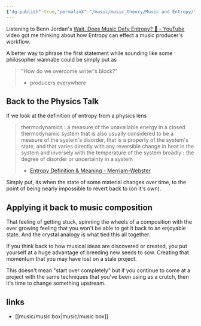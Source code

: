 ```yaml
---
{"dg-publish":true,"permalink":"/music/music_theory/Music and Entropy/","tags":["rant"]}
---
```


Listening to Benn Jordan's [Wait. Does Music Defy Entropy? 🤔 - YouTube](https://www.youtube.com/watch?v=gMfVhHxSfDA) video got me thinking about how Entropy can effect a music producer's workflow. 

A better way to phrase the first statement while sounding like some philosopher wannabe could be simply put as 

> "How do we overcome writer's block?"
> - producers everywhere

## Back to the Physics Talk

If we look at the definition of entropy from a physics lens

> thermodynamics **:** a measure of the unavailable energy in a closed thermodynamic system that is also usually considered to be a measure of the system's disorder, that is a property of the system's state, and that varies directly with any reversible change in heat in the system and inversely with the temperature of the system
> broadly **:** the degree of disorder or uncertainty in a system
> - [Entropy Definition & Meaning - Merriam-Webster](https://www.merriam-webster.com/dictionary/entropy)

Simply put, its when the state of some material changes over time, to the point of being nearly impossible to revert back to (on it's own).

## Applying it back to music composition

 That  feeling of getting stuck, spinning the wheels of a composition with the ever growing feeling that you won't be able to get it back to an enjoyable state. And the crystal analogy is what tied this all together. 

If you think back to how musical ideas are discovered or created, you put yourself at a huge advantage of breeding new seeds to sow. Creating that momentum that you may have lost on a stale project.

This doesn't mean "start over completely" but if you continue to come at a project with the same techniques that you've been using as a crutch, then it's time to change something upstream.

## links
- [[music/music box\|music/music box]]